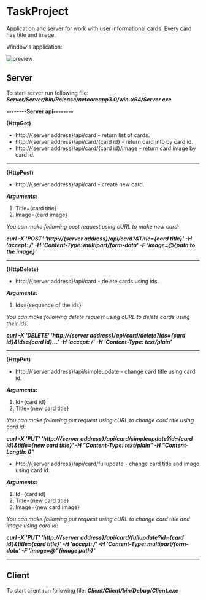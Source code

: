 # TaskProject
Application and server for work with user informational cards.
Every card has title and image.

Window's application:

![preview](https://user-images.githubusercontent.com/58385485/157473364-d9b9ca16-6b2e-42df-b165-0fc53858c648.jpg)
## Server
To start server run following file: ***Server/Server/bin/Release/netcoreapp3.0/win-x64/Server.exe***

**--------Server api--------**

**(HttpGet)**

- http://{server address}/api/card - return list of cards.
- http://{server address}/api/card/{card id} - return card info by card id.
- http://{server address}/api/card/{card id}/image - return card image by card id.

<hr>

**(HttpPost)**

- http://{server address}/api/card - create new card.

***Arguments:***

1. Title={card title}
2. Image={card image}

*You can make following post request using cURL to make new card:*

***curl -X 'POST' 'http://{server address}/api/card?&Title={card title}' -H 'accept: */*' -H 'Content-Type: multipart/form-data' -F 'image=@{path to the image}'***

<hr>

**(HttpDelete)**

- http://{server address}/api/card -  delete cards using ids.

***Arguments:***

1. Ids={sequence of the ids}

*You can make following delete request using cURL to delete cards using their ids:* 

***curl -X 'DELETE' 'http://{server address}/api/card/delete?ids={card id}&ids={card id}...' -H 'accept: */*' -H 'Content-Type: text/plain'***

<hr>

**(HttpPut)**

- http://{server address}/api/simpleupdate - change card title using card id.

***Arguments:***

1. Id={card id}
2. Title={new card title}

*You can make following put request using cURL to change card title using card id:* 

***curl -X 'PUT' 'http://{server address}/api/card/simpleupdate?id={card id}&title={new card title}' -H "Content-Type: text/plain" -H "Content-Length: 0"***

- http://{server address}/api/card/fullupdate - change card title and image using card id.

***Arguments:***

1. Id={card id}
2. Title={new card title}
3. Image={new card image}

*You can make following put request using cURL to change card title and image using card id:* 

***curl -X 'PUT' 'http://{server address}/api/card/fullupdate?id={card id}&title={card title}' -H 'accept: */*' -H 'Content-Type: multipart/form-data' -F 'image=@"{image path}'***

<hr>

## Client

To start client run following file: ***Client/Client/bin/Debug/Client.exe***






